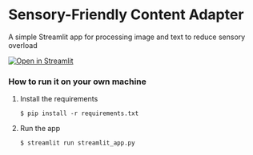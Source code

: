 # Sensory-Friendly Content Adapter

A simple Streamlit app for processing image and text to reduce sensory overload

[![Open in Streamlit](https://static.streamlit.io/badges/streamlit_badge_black_white.svg)](https://experiment-app-prhes1oa6z.streamlit.app/)

### How to run it on your own machine

1. Install the requirements

   ```
   $ pip install -r requirements.txt
   ```

2. Run the app

   ```
   $ streamlit run streamlit_app.py
   ```
